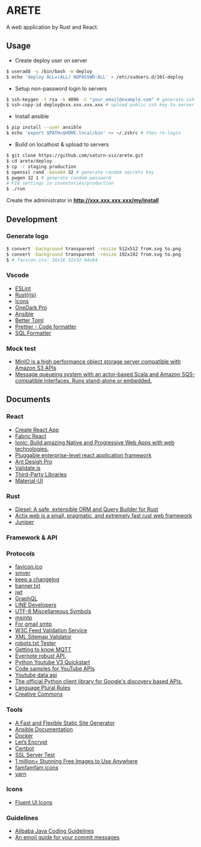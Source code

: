 # ARETE

A web application by Rust and React.

## Usage

- Create deploy user on server

```bash
$ useradd -s /bin/bash -m deploy
$ echo 'deploy ALL=(ALL) NOPASSWD:ALL' > /etc/sudoers.d/101-deploy
```

- Setup non-password login to servers

```bash
$ ssh-keygen -t rsa -b 4096 -C "your_email@example.com" # generate ssh key
$ ssh-copy-id deploy@xxx.xxx.xxx.xxx # upload public ssh key to server
```

- Install ansible

```bash
$ pip install --user ansible
$ echo 'export $PATH=$HOME.local/bin' >> ~/.zshrc # then re-login
```

- Build on localhost & upload to servers

```bash
$ git clone https://github.com/saturn-xiv/arete.git
$ cd arete/deploy
$ cp -r staging production
$ openssl rand -base64 32 # generate random secrets key
$ pwgen 32 1 # generate random password
# FIX settings in inventories/production
$ ./run
```

Create the administrator in **http://xxx.xxx.xxx.xxx/my/install**

## Development

### Generate logo

```bash
$ convert -background transparent -resize 512x512 from.svg to.png
$ convert -background transparent -resize 192x192 from.svg to.png
$ # favicon.ico: 16x16 32x32 64x64
```

### Vscode

- [ESLint](https://github.com/Microsoft/vscode-eslint)
- [Rust(rls)](https://github.com/rust-lang/rls-vscode)
- [Icons](https://github.com/vscode-icons/vscode-icons)
- [OneDark Pro](https://github.com/Binaryify/OneDark-Pro)
- [Ansible](https://github.com/VSChina/vscode-ansible)
- [Better Toml](https://github.com/bungcip/better-toml)
- [Prettier - Code formatter](https://github.com/prettier/prettier-vscode)
- [SQL Formatter](https://github.com/kufii/vscode-sql-formatter)

### Mock test

- [MinIO is a high performance object storage server compatible with Amazon S3 APIs](https://github.com/minio/minio)
- [Message queueing system with an actor-based Scala and Amazon SQS-compatible interfaces. Runs stand-alone or embedded.](https://github.com/softwaremill/elasticmq)

## Documents

### React

- [Create React App](https://create-react-app.dev/docs/adding-typescript)
- [Fabric React](https://developer.microsoft.com/en-us/fabric#/get-started)
- [Ionic: Build amazing Native and Progressive Web Apps with web technologies.](https://ionicframework.com/docs/components)
- [Pluggable enterprise-level react application framework](https://umijs.org/)
- [Ant Desigh Pro](https://pro.ant.design/docs/getting-started)
- [Validate.js](https://validatejs.org/#validators)
- [Third-Party Libraries](https://ant.design/docs/react/recommendation)
- [Material-UI](https://material-ui.com/getting-started/installation/)

### Rust

- [Diesel: A safe, extensible ORM and Query Builder for Rust](https://github.com/diesel-rs/diesel)
- [Actix web is a small, pragmatic, and extremely fast rust web framework](https://github.com/actix/actix-web)
- [Juniper](https://graphql-rust.github.io/juniper/current/)

### Framework & API

### Protocols

- [favicon.ico](http://icoconvert.com/)
- [smver](http://semver.org/)
- [keep a changelog](https://keepachangelog.com/en/1.0.0/)
- [banner.txt](http://patorjk.com/software/taag/)
- [jwt](https://jwt.io/)
- [GraphQL](https://graphql.org/learn/)
- [LINE Developers](https://developers.line.me/en/)
- [UTF-8 Miscellaneous Symbols](https://www.w3schools.com/charsets/ref_utf_misc_symbols.asp)
- [msmtp](https://wiki.archlinux.org/index.php/msmtp)
- [For gmail smtp](http://stackoverflow.com/questions/20337040/gmail-smtp-debug-error-please-log-in-via-your-web-browser)
- [W3C Feed Validation Service](https://validator.w3.org/feed/)
- [XML Sitemap Validator](https://www.xml-sitemaps.com/validate-xml-sitemap.html)
- [robots.txt Tester](https://support.google.com/webmasters/answer/6062598?hl=en)
- [Getting to know MQTT](https://developer.ibm.com/articles/iot-mqtt-why-good-for-iot/)
- [Evernote robust API.](https://dev.evernote.com/)
- [Python Youtube V3 Quickstart](https://developers.google.com/youtube/v3/quickstart/python)
- [Code samples for YouTube APIs](https://github.com/youtube/api-samples)
- [Youtube data api](https://developers.google.com/youtube/v3/docs)
- [The official Python client library for Google's discovery based APIs.](https://github.com/googleapis/google-api-python-client)
- [Language Plural Rules](http://www.unicode.org/cldr/charts/28/supplemental/language_plural_rules.html)
- [Creative Commons](https://creativecommons.org/licenses/)

### Tools

- [A Fast and Flexible Static Site Generator](https://github.com/gohugoio/hugo)
- [Ansible Documentation](https://docs.ansible.com/ansible/latest/user_guide/playbooks_best_practices.html)
- [Docker](https://docs.docker.com/install/linux/docker-ce/ubuntu/)
- [Let’s Encrypt](https://letsencrypt.org/)
- [Certbot](https://certbot.eff.org/)
- [SSL Server Test](https://www.ssllabs.com/ssltest/index.html)
- [1 million+ Stunning Free Images to Use Anywhere](https://pixabay.com/)
- [famfamfam icons](http://www.famfamfam.com/lab/icons/)
- [yarn](https://yarnpkg.com/getting-started)

### Icons

- [Fluent UI Icons](https://developer.microsoft.com/en-us/fluentui#/styles/web/icons)

### Guidelines

- [Alibaba Java Coding Guidelines](https://github.com/alibaba/p3c)
- [An emoji guide for your commit messages](https://gitmoji.carloscuesta.me/)
